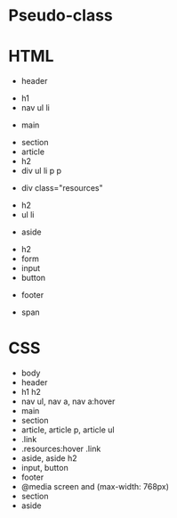 # Pseudo-class

# HTML
* header 
- h1
- nav ul li

* main 
- section
- article
- h2 
- div ul li p p 

* div class="resources"
- h2 
- ul li

* aside 
- h2 
- form 
- input 
- button

* footer
- span

# CSS
* body 
* header
* h1 h2 
* nav ul, nav a, nav a:hover
* main 
* section 
* article, article p, article ul
* .link 
* .resources:hover .link
* aside, aside h2 
* input, button
* footer
* @media screen and (max-width: 768px)
* section 
* aside 